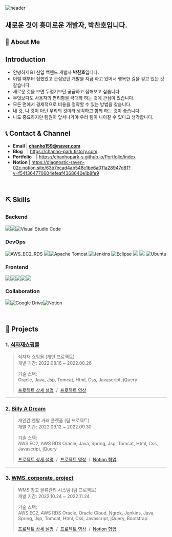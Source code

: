 ![header](https://capsule-render.vercel.app/api?type=waving&color=auto&height=300&section=header&text=Park%20ChanHo&fontSize=90&animation=fadeIn&fontAlignY=38&desc=funny%20coding!&descAlignY=51&descAlign=62)

 <h2> 새로운 것이 흥미로운 개발자, 박찬호입니다.</h2>

### **<h3>:raising_hand:  About Me </h3>** 

## Introduction 
 - 안녕하세요! 신입 백엔드 개발자 **박찬호**입니다. 
 - 어릴 때부터 접했었고 관심있던 개발을 지금 하고 있어서 행복한 길을 걷고 있는 것 같습니다.
 - 새로운 것을 보면 두렵기보단 궁금하고 접해보고 싶습니다.
 - 무엇보다도 사용자의 편리함을 극대화 하는 것에 관심이 있습니다.
 - 모든 면에서 경제적으로 비용을 절약할 수 있는 방법을 찾습니다.
 - 내 것, 니 것이 아닌 우리의 것이라 생각하고 함께 하는 것이 좋습니다.
 - 나도 중요하지만 팀원이 앞서나가야 우리 팀이 나아갈 수 있다고 생각합니다.

## :telephone_receiver: Contact & Channel
- **Email** | **chanho159@naver.com**
- **Blog** |  https://chanho-park.tistory.com
- **Portfolio** |  https://chanhopark-s.github.io/Portfolio/index
- **Notion**  | https://diagnostic-raven-02c.notion.site/63b7ecad4ab548c1be6a011a28947d81?v=f54f364770604efeaf4368640e1b8fe9

<!--<a href="https://chanho-park.tistory.com/">
  <img src="https://play-lh.googleusercontent.com/HOwb9RHtv3AsCEyB-v1ni4z1TMgjqUJRP9FWFLNVsG-D8xoxxtfjGigzudTgSs0l8_g" width="50" height="50" alt="Chanho's Blog">
</a>-->

<br>

## :pick: Skills ##

### Backend
<img src="https://img.shields.io/badge/JAVA-007396?style=for-the-badge&logo=java&logoColor=white"><img src="https://img.shields.io/badge/spring-6DB33F?style=for-the-badge&logo=spring&logoColor=white">![Visual Studio Code](https://img.shields.io/badge/Visual%20Studio%20Code-0078d7.svg?style=for-the-badge&logo=visual-studio-code&logoColor=white)

### DevOps
![AWS_EC2_RDS](https://img.shields.io/badge/AWS_EC2_RDS-%23FF9900.svg?style=for-the-badge&logo=amazon-aws&logoColor=white)
<img src="https://img.shields.io/badge/oracle-F80000?style=for-the-badge&logo=oracle&logoColor=white">![Apache Tomcat](https://img.shields.io/badge/apache%20tomcat-%23F8DC75.svg?style=for-the-badge&logo=apache-tomcat&logoColor=black)
![Jenkins](https://img.shields.io/badge/jenkins-%232C5263.svg?style=for-the-badge&logo=jenkins&logoColor=white)
![Eclipse](https://img.shields.io/badge/Eclipse-FE7A16.svg?style=for-the-badge&logo=Eclipse&logoColor=white)
<img src="https://img.shields.io/badge/oracle-F80000?style=for-the-badge&logo=oracle%cloud&logoColor=white">
<img src="https://img.shields.io/badge/NGROK-1F1E37?style=for-the-badge&logo=ngrok&logoColor=FFFFFF">
![Ubuntu](https://img.shields.io/badge/Ubuntu-E95420?style=for-the-badge&logo=ubuntu&logoColor=white)

### Frontend
<img src="https://img.shields.io/badge/html5-E34F26?style=for-the-badge&logo=html5&logoColor=white"><img src="https://img.shields.io/badge/css-1572B6?style=for-the-badge&logo=css3&logoColor=white"><img src="https://img.shields.io/badge/javascript-F7DF1E?style=for-the-badge&logo=javascript&logoColor=black"><img src="https://img.shields.io/badge/bootstrap-7952B3?style=for-the-badge&logo=bootstrap&logoColor=white"><img src="https://img.shields.io/badge/jquery-0769AD?style=for-the-badge&logo=jquery&logoColor=white">

### Collaboration
<img src="https://img.shields.io/badge/github-181717?style=for-the-badge&logo=github&logoColor=white">![Google Drive](https://img.shields.io/badge/Google%20Drive-4285F4?style=for-the-badge&logo=googledrive&logoColor=white)![Notion](https://img.shields.io/badge/Notion-%23000000.svg?style=for-the-badge&logo=notion&logoColor=white)


<br>

## :pushpin: Projects
### 1. [식자재쇼핑몰](https://github.com/ChanhoPark-s/grocery_store.git)
>식자재 쇼핑몰 (개인 프로젝트)  
>개발 기간: 2022.08.16 ~ 2022.08.26  
>  
>기술 스택:  
>Oracle, Java, Jsp, Tomcat, Html, Css, Javascript, jQuery
>  
>[프로젝트 상세 설명](https://github.com/ChanhoPark-s/grocery_store.git) &nbsp;/&nbsp;
>[프로젝트 영상](https://www.youtube.com/watch?v=0uTWjoxM3kQ&t=169s) 

---

### 2. [Billy A Dream]()
>개인간 렌탈 거래 플랫폼  (팀 프로젝트)  
>개발 기간: 2022.09.12 ~ 2022.09.30  
>  
>기술 스택:  
>AWS EC2, AWS RDS Oracle, Java, Spring, Jsp, Tomcat, Html, Css, Javascript, jQuery
>  
>[프로젝트 상세 설명](https://github.com/ChanhoPark-s/Billy-A-Dream.git) &nbsp;/&nbsp;
>[프로젝트 영상](https://youtu.be/JL0fxZF3Tb0) &nbsp;/&nbsp;
>[Notion 협업](https://diagnostic-raven-02c.notion.site/2e50d5da245f49dfa59e756097219ff6?v=36f05fd3737348478d4ffc22c58814e9) 
---

### 3. [WMS_corporate_project]()
>WMS 창고 물류관리 시스템  (팀 프로젝트)  
>개발 기간: 2022.10.24 ~ 2022.11.24
>  
>기술 스택:  
>AWS EC2, AWS RDS Oracle, Oracle Cloud, Ngrok, Jenkins, Java, Spring, Jsp, Tomcat, Html, Css, Javascript, jQuery, Bootstrap
>  
>[프로젝트 상세 설명](https://github.com/ChanhoPark-s/WMS_corporate_project.git) &nbsp;/&nbsp;
>[프로젝트 영상](https://www.youtube.com/watch?v=gVzC5DC1zgE&t=420s) &nbsp;/&nbsp;
>[Notion 협업](https://diagnostic-raven-02c.notion.site/1-e754e62847224d21805c4a1de271887b) 

